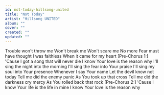 ```yaml
---
id: not-today-hillsong-united
title: "Not Today"
artist: "Hillsong UNITED"
album: ""
cover: ""
created: ""
updated: ""
---
```


Trouble won't throw me
Won't break me
Won't scare me
No more
Fear must have thought I was faithless
When it came for my heart
[Pre-Chorus 1:]
'Cause I got a song that will never die
I know Your love is the reason why
I'll sing the night into the morning
I'll sing the fear into Your praise
I'll sing my soul into Your presence
Whenever I say Your name
Let the devil know not today
Tell me did the enemy panic
As You took up that cross
Tell me did the darkness cry mercy
As You rolled back that rock
[Pre-Chorus 2:]
'Cause I know Your life is the life in mine
I know Your love is the reason why